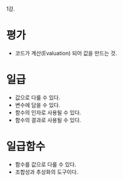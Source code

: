 1강. 
# 평가
- 코드가 계산(Evaluation) 되어 값을 만드는 것.

# 일급
- 값으로 다룰 수 있다.
- 변수에 담을 수 있다.
- 함수의 인자로 사용될 수 있다. 
- 함수의 결과로 사용될 수 있다. 

# 일급함수 
- 함수를 값으로 다룰 수 있다. 
- 조합성과 추상화의 도구이다. 